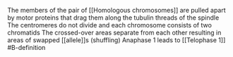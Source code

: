 The members of the pair of [[Homologous chromosomes]] are pulled apart by motor proteins that drag them along the tubulin threads of the spindle 
The centromeres do not divide and each chromosome consists of two chromatids
The crossed-over areas separate from each other resulting in areas of swapped [[allele]]s (shuffling)
Anaphase 1 leads to [[Telophase 1]]
#B-definition 
